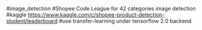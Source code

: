 #image_detection
#Shopee Code League for 42 categories image detection
#kaggle https://www.kaggle.com/c/shopee-product-detection-student/leaderboard
#use transfer-learning under tensorflow 2.0 backend

